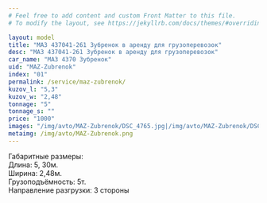 ```yaml
---
# Feel free to add content and custom Front Matter to this file.
# To modify the layout, see https://jekyllrb.com/docs/themes/#overriding-theme-defaults

layout: model
title: "МАЗ 437041-261 Зубренок в аренду для грузоперевозок"
desc: "МАЗ 437041-261 Зубренок в аренду для грузоперевозок"
car_name: "МАЗ 4370 Зубренок"
uid: "MAZ-Zubrenok"
index: "01"
permalink: /service/maz-zubrenok/
kuzov_l: "5,3"
kuzov_w: "2,48"
tonnage: "5"
tonnage_s: ""
price: "1000"
images: "/img/avto/MAZ-Zubrenok/DSC_4765.jpg|/img/avto/MAZ-Zubrenok/DSC_4767.jpg"
metaimg: /img/avto/MAZ-Zubrenok.png
---
```


Габаритные размеры:  
Длина: 5, 30м.  
Ширина: 2,48м.  
Грузоподъёмность: 5т.  
Направление разгрузки: 3 стороны  
